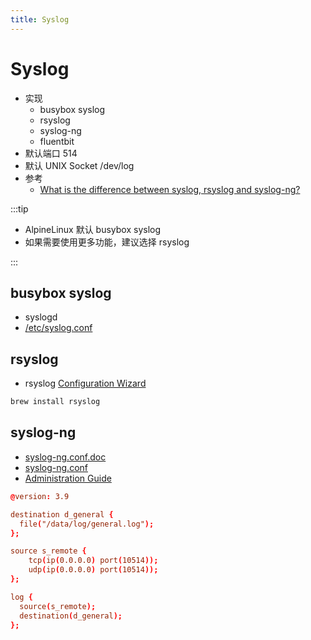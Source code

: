 ```yaml
---
title: Syslog
---
```


# Syslog

- 实现
  - busybox syslog
  - rsyslog
  - syslog-ng
  - fluentbit
- 默认端口 514
- 默认 UNIX Socket /dev/log
- 参考
  - [What is the difference between syslog, rsyslog and syslog-ng?](https://serverfault.com/questions/692309)


:::tip

- AlpineLinux 默认 busybox syslog
- 如果需要使用更多功能，建议选择 rsyslog

:::

## busybox syslog

- syslogd
- [/etc/syslog.conf](https://git.busybox.net/busybox/tree/docs/syslog.conf.txt)

## rsyslog

- rsyslog [Configuration Wizard](http://www.rsyslog.com/rsyslog-configuration-builder/)

```bash
brew install rsyslog
```

## syslog-ng

- [syslog-ng.conf.doc](https://github.com/balabit/syslog-ng/blob/master/contrib/syslog-ng.conf.doc)
- [syslog-ng.conf](https://github.com/balabit/syslog-ng/blob/master/contrib/rhel-packaging/syslog-ng.conf)
- [Administration Guide](https://www.syslog-ng.com/technical-documents/doc/syslog-ng-open-source-edition/3.22/administration-guide/12)

```conf
@version: 3.9

destination d_general {
  file("/data/log/general.log");
};

source s_remote {
    tcp(ip(0.0.0.0) port(10514));
    udp(ip(0.0.0.0) port(10514));
};

log {
  source(s_remote);
  destination(d_general);
};
```
